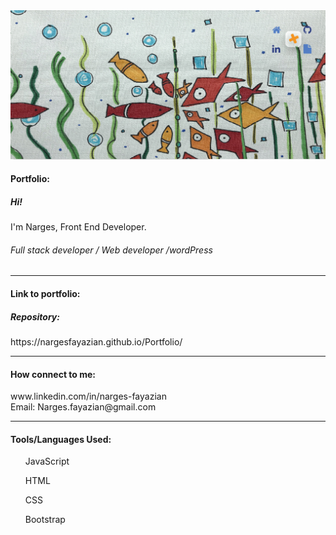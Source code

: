 <img src="/assets/screen.png" style="wight:6.51ch; hight:2.17ch">
<h4>Portfolio:</h4>
<h5>Hi!</h5>
I'm Narges,
Front End Developer.
<h6>Full stack developer / Web developer /wordPress</h6>
<hr>
<h4>Link to portfolio:</h4>
<span><h5>Repository:</h5><a herf="https://nargesfayazian.github.io/Portfolio/">https://nargesfayazian.github.io/Portfolio/</a></span>
<hr>
<h4>How connect to me:</h4>

<p>www.linkedin.com/in/narges-fayazian</br>
Email: Narges.fayazian@gmail.com</br>
</p>
<hr>
  <h4>Tools/Languages Used:</h4>
    <ol>JavaScript</ol>
    <ol>HTML</ol>
    <ol>CSS</ol>
    <ol>Bootstrap</ol>
